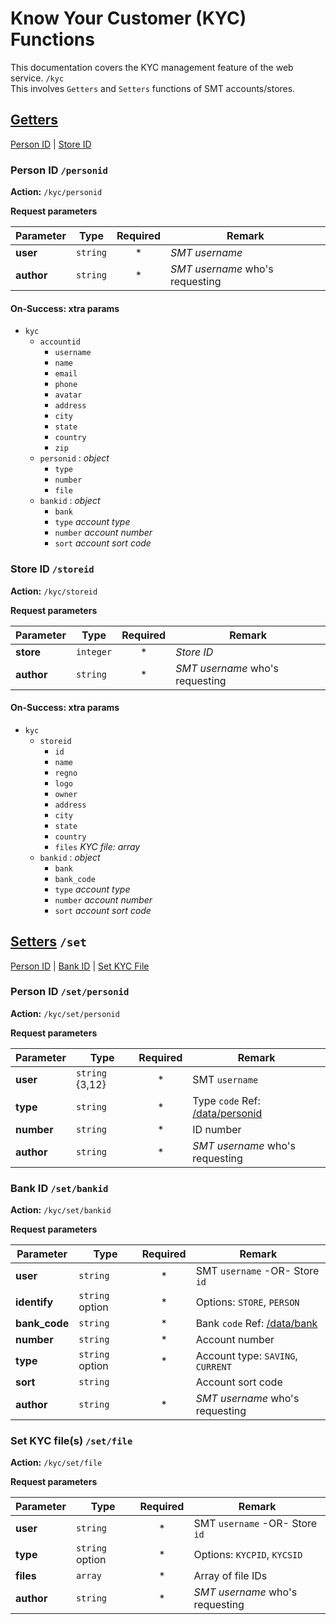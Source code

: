 #  Know Your Customer (KYC) Functions

This documentation covers the KYC management feature of the web service. `/kyc` <br /> This involves `Getters` and `Setters` functions of SMT accounts/stores.

## [Getters](#getters)

[Person ID](#personid) | [Store ID](#storeid)


<a name="personid"></a>
### Person ID `/personid`

**Action:** `/kyc/personid`

**Request parameters**

| Parameter    | Type      | Required     | Remark |
|--------------|-----------|:------------:|--------|
| **user**  | `string`  | * | _SMT username_ |
| **author**  | `string` | * | _SMT username_ who's requesting |


#### On-Success: xtra params

- `kyc`
  - `accountid`
    - `username`
    - `name`
    - `email`
    - `phone`
    - `avatar`
    - `address`
    - `city`
    - `state`
    - `country`
    - `zip`
  - `personid` : _object_
    - `type`
    - `number`
    - `file`
  - `bankid` : _object_
    - `bank`
    - `type` _account type_
    - `number` _account number_
    - `sort` _account sort code_



<a name="storeid"></a>
### Store ID `/storeid`

**Action:** `/kyc/storeid`

**Request parameters**

| Parameter    | Type      | Required     | Remark |
|--------------|-----------|:------------:|--------|
| **store**  | `integer`  | * | _Store ID_ |
| **author**  | `string` | * | _SMT username_ who's requesting |


#### On-Success: xtra params

- `kyc`
  - `storeid`
    - `id`
    - `name`
    - `regno`
    - `logo`
    - `owner`
    - `address`
    - `city`
    - `state`
    - `country`
    - `files` _KYC file: array_
  - `bankid` : _object_
    - `bank`
    - `bank_code`
    - `type` _account type_
    - `number` _account number_
    - `sort` _account sort code_




## [Setters](#setters) `/set`

[Person ID](#set-personid) | [Bank  ID](#set-bankid) | [Set KYC File](#set-file)


<a name="set-personid"></a>
### Person ID `/set/personid`

**Action:** `/kyc/set/personid`

**Request parameters**

| Parameter    | Type      | Required     | Remark |
|--------------|-----------|:------------:|--------|
| **user**  | `string` {3,12}  | * | SMT `username` |
| **type**  | `string`  | * | Type `code` Ref: [/data/personid](./Data.md#person-id) |
| **number**  | `string`  | *  | ID number  |
| **author**  | `string` | * | _SMT username_ who's requesting |



<a name="set-bankid"></a>
### Bank ID `/set/bankid`

**Action:** `/kyc/set/bankid`

**Request parameters**

| Parameter    | Type      | Required     | Remark |
|--------------|-----------|:------------:|--------|
| **user**  | `string`  | * | SMT `username` -OR- Store `id` |
| **identify**  | `string` option  | * | Options: `STORE`, `PERSON` |
| **bank_code**  | `string`  | * | Bank `code` Ref: [/data/bank](./Data.md#bank-code) |
| **number**  | `string`  | *  | Account number  |
| **type**  | `string` option  | *  | Account type: `SAVING`, `CURRENT`  |
| **sort**  | `string`  |   | Account sort code  |
| **author**  | `string` | * | _SMT username_ who's requesting |


<a name="set-file"></a>
### Set KYC file(s) `/set/file`

**Action:** `/kyc/set/file`

**Request parameters**

| Parameter    | Type      | Required     | Remark |
|--------------|-----------|:------------:|--------|
| **user**  | `string`  | * | SMT `username` -OR- Store `id` |
| **type**  | `string` option  | * | Options: `KYCPID`, `KYCSID` |
| **files**  | `array`  | *  | Array of file IDs  |
| **author**  | `string` | * | _SMT username_ who's requesting |
